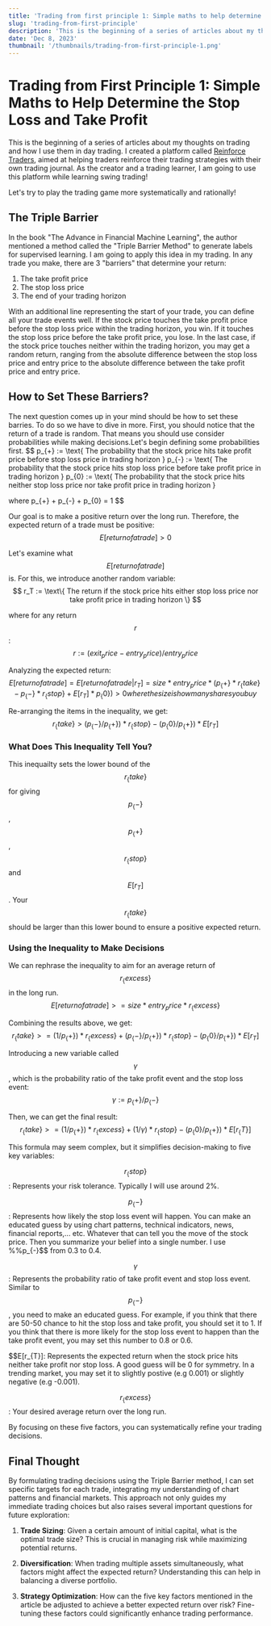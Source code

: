 ```yaml
---
title: 'Trading from first principle 1: Simple maths to help determine the stop loss and take profit'
slug: 'trading-from-first-principle'
description: 'This is the beginning of a series of articles about my thoughts on trading and how I use them in day trading. I created a platform called Reinforce Traders, aimed at helping traders reinforce their trading strategies with their own trading journal. As the creator and a trading learner, I am going to use this platform while learning swing trading!'
date: 'Dec 8, 2023'
thumbnail: '/thumbnails/trading-from-first-principle-1.png'
---
```


# Trading from First Principle 1: Simple Maths to Help Determine the Stop Loss and Take Profit

This is the beginning of a series of articles about my thoughts on trading and how I use them in day trading. I created a platform called [Reinforce Traders](https://www.reinforcetraders.com), aimed at helping traders reinforce their trading strategies with their own trading journal. As the creator and a trading learner, I am going to use this platform while learning swing trading!

Let's try to play the trading game more systematically and rationally!

## The Triple Barrier

In the book "The Advance in Financial Machine Learning", the author mentioned a method called the "Triple Barrier Method" to generate labels for supervised learning. I am going to apply this idea in my trading. In any trade you make, there are 3 "barriers" that determine your return:

1. The take profit price
2. The stop loss price
3. The end of your trading horizon

With an additional line representing the start of your trade, you can define all your trade events well. If the stock price touches the take profit price before the stop loss price within the trading horizon, you win. If it touches the stop loss price before the take profit price, you lose. In the last case, if the stock price touches neither within the trading horizon, you may get a random return, ranging from the absolute difference between the stop loss price and entry price to the absolute difference between the take profit price and entry price.

## How to Set These Barriers?

The next question comes up in your mind should be how to set these barries. To do so we have to dive in more. First, you should notice that the return of a trade is random. That means you should use consider probabilities while making decisions.Let's begin defining some probabilities first.
$$
p_\{+\} := \text\{ The probability that the stock price hits take profit price before stop loss price in trading horizon \}
p_\{-\} := \text\{ The probability that the stock price hits stop loss price before take profit price in trading horizon \}
p_\{0\} := \text\{ The probability that the stock price hits neither stop loss price nor take profit price in trading horizon \}

where p_\{+\} + p_\{-\} + p_\{0\} = 1
$$

Our goal is to make a positive return over the long run. Therefore, the expected return of a trade must be positive:
$$
E[return of a trade] > 0
$$

Let's examine what $$E[return of a trade]$$ is. For this, we introduce another random variable:
$$
r_T := \text\{ The return if the stock price hits either stop loss price nor take profit price in trading horizon \}
$$

where for any return $$r$$:
$$
r := (exit_price - entry_price) / entry_price
$$

Analyzing the expected return:
$$
E[return of a trade] = E[return of a trade | r_T] = size * entry_price * (p_\{+\} * r_\{take\} - p_\{-\} * r_\{stop\} + E[r_T] * p_\{0\}) > 0
where the size is how many shares you buy
$$

Re-arranging the items in the inequality, we get:
$$
r_\{take\} > (p_\{-\} / p_\{+\}) * r_\{stop\} - (p_\{0\} / p_\{+\}) * E[r_T]
$$

### What Does This Inequality Tell You?
This inequailty sets the lower bound of the $$r_\{take\}$$ for giving $$p_\{-\}$$, $$p_\{+\}$$, $$r_\{stop\}$$ and $$E[r_T]$$. Your $$r_\{take\}$$ should be larger than this lower bound to ensure a positive expected return.

### Using the Inequality to Make Decisions
We can rephrase the inequality to aim for an average return of $$r_\{excess\}$$ in the long run.
$$
E[return of a trade] >= size * entry_price * r_\{excess\}
$$

Combining the results above, we get:
$$
r_\{take\} >= (1 / p_\{+\}) * r_\{excess\} + (p_\{-\} / p_\{+\}) * r_\{stop\} - (p_\{0\} / p_\{+\}) * E[r_T]
$$

Introducing a new variable called $$\gamma$$, which is the probability ratio of the take profit event and the stop loss event:
$$
\gamma := p_\{+\} / p_\{-\}
$$

Then, we can get the final result:
$$
r_\{take\} >= (1 / p_\{+\}) * r_\{excess\} + (1 / \gamma) * r_\{stop\} - (p_\{0\} / p_\{+\}) * E[r_\{T\}]
$$

This formula may seem complex, but it simplifies decision-making to five key variables:

$$r_\{stop\}$$: Represents your risk tolerance. Typically I will use around 2%.

$$p_\{-\}$$: Represents how likely the stop loss event will happen. You can make an educated guess by using chart patterns, technical indicators, news, financial reports,... etc. Whatever that can tell you the move of the stock price. Then you summarize your belief into a single number. I use %%p_\{-\}$$ from 0.3 to 0.4.

$$\gamma$$: Represents the probability ratio of take profit event and stop loss event. Similar to $$p_\{-\}$$, you need to make an educated guess. For example, if you think that there are 50-50 chance to hit the stop loss and take profit, you should set it to 1. If you think that there is more likely for the stop loss event to happen than the take profit event, you may set this number to 0.8 or 0.6.

$$E[r_\{T\}]: Represents the expected return when the stock price hits neither take profit nor stop loss. A good guess will be 0 for symmetry. In a trending market, you may set it to slightly postive (e.g 0.001) or slightly negative (e.g -0.001).

$$r_\{excess\}$$: Your desired average return over the long run.

By focusing on these five factors, you can systematically refine your trading decisions.

## Final Thought

By formulating trading decisions using the Triple Barrier method, I can set specific targets for each trade, integrating my understanding of chart patterns and financial markets. This approach not only guides my immediate trading choices but also raises several important questions for future exploration:

1. **Trade Sizing**: Given a certain amount of initial capital, what is the optimal trade size? This is crucial in managing risk while maximizing potential returns.

2. **Diversification**: When trading multiple assets simultaneously, what factors might affect the expected return? Understanding this can help in balancing a diverse portfolio.

3. **Strategy Optimization**: How can the five key factors mentioned in the article be adjusted to achieve a better expected return over risk? Fine-tuning these factors could significantly enhance trading performance.